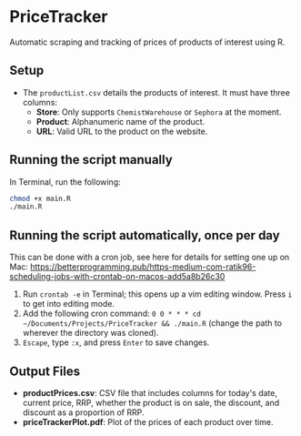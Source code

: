 # PriceTracker
Automatic scraping and tracking of prices of products of interest using R. 

## Setup

- The `productList.csv` details the products of interest. It must have three columns:
  - **Store**: Only supports `ChemistWarehouse` or `Sephora` at the moment. 
  - **Product**: Alphanumeric name of the product.
  - **URL**: Valid URL to the product on the website. 
  
## Running the script manually

In Terminal, run the following:

```bash
chmod +x main.R
./main.R
```

## Running the script automatically, once per day

This can be done with a cron job, see here for details for setting one up on Mac: https://betterprogramming.pub/https-medium-com-ratik96-scheduling-jobs-with-crontab-on-macos-add5a8b26c30

1. Run `crontab -e` in Terminal; this opens up a vim editing window. Press `i` to get into editing mode. 
2. Add the following cron command: `0 0 * * * cd ~/Documents/Projects/PriceTracker && ./main.R` (change the path to wherever the directory was cloned). 
3. `Escape`, type `:x`, and press `Enter` to save changes. 

## Output Files

- **productPrices.csv**: CSV file that includes columns for today's date, current price, RRP, whether the product is on sale, the discount, and discount as a proportion of RRP. 
- **priceTrackerPlot.pdf**: Plot of the prices of each product over time. 
